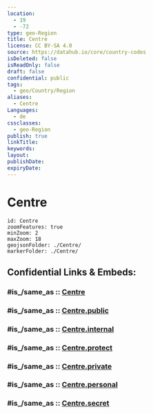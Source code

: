 ```yaml
---
location:
  - 19
  - -72
type: geo-Region
title: Centre
license: CC BY-SA 4.0
source: https://datahub.io/core/country-codes
isDeleted: false
isReadOnly: false
draft: false
confidential: public
tags:
  - geo/Country/Region
aliases:
  - Centre
Languages:
  - de
cssclasses:
  - geo-Region
publish: true
linkTitle:
keywords:
layout:
publishDate:
expiryDate:
---
```


# Centre

```leaflet
id: Centre
zoomFeatures: true 
minZoom: 2 
maxZoom: 18
geojsonFolder: ./Centre/
markerFolder: ./Centre/
```


## Confidential Links & Embeds: 

### #is_/same_as :: [Centre](/_Standards/Earth/Continent/America~Caribbean/Haiti/Departments~Haiti/Centre.md) 

### #is_/same_as :: [Centre.public](/_public/Earth/Continent/America~Caribbean/Haiti/Departments~Haiti/Centre.public.md) 

### #is_/same_as :: [Centre.internal](/_internal/Earth/Continent/America~Caribbean/Haiti/Departments~Haiti/Centre.internal.md) 

### #is_/same_as :: [Centre.protect](/_protect/Earth/Continent/America~Caribbean/Haiti/Departments~Haiti/Centre.protect.md) 

### #is_/same_as :: [Centre.private](/_private/Earth/Continent/America~Caribbean/Haiti/Departments~Haiti/Centre.private.md) 

### #is_/same_as :: [Centre.personal](/_personal/Earth/Continent/America~Caribbean/Haiti/Departments~Haiti/Centre.personal.md) 

### #is_/same_as :: [Centre.secret](/_secret/Earth/Continent/America~Caribbean/Haiti/Departments~Haiti/Centre.secret.md)

